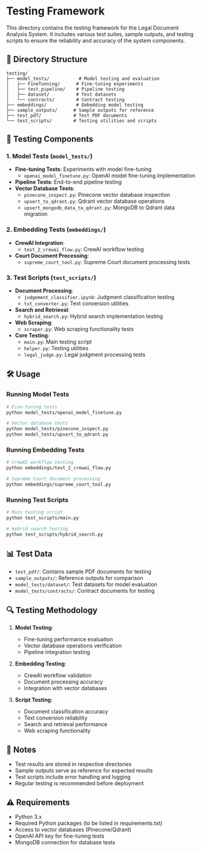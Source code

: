 # Testing Framework

This directory contains the testing framework for the Legal Document Analysis System. It includes various test suites, sample outputs, and testing scripts to ensure the reliability and accuracy of the system components.

## 📁 Directory Structure

```
testing/
├── model_tests/           # Model testing and evaluation
│   ├── FineTunning/      # Fine-tuning experiments
│   ├── test_pipeline/    # Pipeline testing
│   ├── dataset/          # Test datasets
│   └── contracts/        # Contract testing
├── embeddings/           # Embedding model testing
├── sample_outputs/      # Sample outputs for reference
├── test_pdf/            # Test PDF documents
└── test_scripts/        # Testing utilities and scripts
```

## 🧪 Testing Components

### 1. Model Tests (`model_tests/`)
- **Fine-tuning Tests**: Experiments with model fine-tuning
  - `openai_model_finetune.py`: OpenAI model fine-tuning implementation
- **Pipeline Tests**: End-to-end pipeline testing
- **Vector Database Tests**:
  - `pinecone_inspect.py`: Pinecone vector database inspection
  - `upsert_to_qdrant.py`: Qdrant vector database operations
  - `upsert_mongodb_data_to_qdrant.py`: MongoDB to Qdrant data migration

### 2. Embedding Tests (`embeddings/`)
- **CrewAI Integration**:
  - `test_2_crewai_flow.py`: CrewAI workflow testing
- **Court Document Processing**:
  - `supreme_court_tool.py`: Supreme Court document processing tests

### 3. Test Scripts (`test_scripts/`)
- **Document Processing**:
  - `judgement_classifier.ipynb`: Judgment classification testing
  - `txt_converter.py`: Text conversion utilities
- **Search and Retrieval**:
  - `hybrid_search.py`: Hybrid search implementation testing
- **Web Scraping**:
  - `scraper.py`: Web scraping functionality tests
- **Core Testing**:
  - `main.py`: Main testing script
  - `helper.py`: Testing utilities
  - `legal_judge.py`: Legal judgment processing tests

## 🛠️ Usage

### Running Model Tests

```bash
# Fine-tuning tests
python model_tests/openai_model_finetune.py

# Vector database tests
python model_tests/pinecone_inspect.py
python model_tests/upsert_to_qdrant.py
```

### Running Embedding Tests

```bash
# CrewAI workflow testing
python embeddings/test_2_crewai_flow.py

# Supreme Court document processing
python embeddings/supreme_court_tool.py
```

### Running Test Scripts

```bash
# Main testing script
python test_scripts/main.py

# Hybrid search testing
python test_scripts/hybrid_search.py
```

## 📊 Test Data

- `test_pdf/`: Contains sample PDF documents for testing
- `sample_outputs/`: Reference outputs for comparison
- `model_tests/dataset/`: Test datasets for model evaluation
- `model_tests/contracts/`: Contract documents for testing

## 🔍 Testing Methodology

1. **Model Testing**:
   - Fine-tuning performance evaluation
   - Vector database operations verification
   - Pipeline integration testing

2. **Embedding Testing**:
   - CrewAI workflow validation
   - Document processing accuracy
   - Integration with vector databases

3. **Script Testing**:
   - Document classification accuracy
   - Text conversion reliability
   - Search and retrieval performance
   - Web scraping functionality

## 📝 Notes

- Test results are stored in respective directories
- Sample outputs serve as reference for expected results
- Test scripts include error handling and logging
- Regular testing is recommended before deployment

## ⚠️ Requirements

- Python 3.x
- Required Python packages (to be listed in requirements.txt)
- Access to vector databases (Pinecone/Qdrant)
- OpenAI API key for fine-tuning tests
- MongoDB connection for database tests
